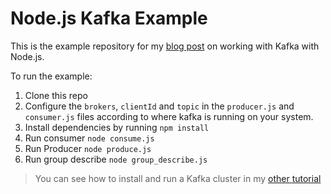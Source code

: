 # Node.js Kafka Example

This is the example repository for my [blog post](https://www.sohamkamani.com/nodejs/working-with-kafka/) on working with Kafka with Node.js.

To run the example:

1. Clone this repo
1. Configure the `brokers`, `clientId` and `topic` in the `producer.js` and `consumer.js` files according to where kafka is running on your system.
1. Install dependencies by running `npm install`
1. Run consumer `node consume.js`
1. Run Producer `node produce.js`
1. Run group describe `node group_describe.js`

> You can see how to install and run a Kafka cluster in my [other tutorial](https://www.sohamkamani.com/blog/2017/11/22/how-to-install-and-run-kafka/)
